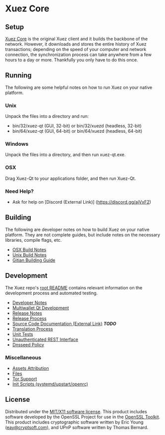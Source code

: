Xuez Core
=====================

Setup
---------------------
[Xuez Core](http://github.com/xuez/xuez/releases) is the original Xuez client and it builds the backbone of the network. However, it downloads and stores the entire history of Xuez transactions; depending on the speed of your computer and network connection, the synchronization process can take anywhere from a few hours to a day or more. Thankfully you only have to do this once.

Running
---------------------
The following are some helpful notes on how to run Xuez on your native platform.

### Unix

Unpack the files into a directory and run:

- bin/32/xuez-qt (GUI, 32-bit) or bin/32/xuezd (headless, 32-bit)
- bin/64/xuez-qt (GUI, 64-bit) or bin/64/xuezd (headless, 64-bit)

### Windows

Unpack the files into a directory, and then run xuez-qt.exe.

### OSX

Drag Xuez-Qt to your applications folder, and then run Xuez-Qt.

### Need Help?

* Ask for help on [Discord (External Link)] (https://discord.gg/ajVxF2)

Building
---------------------
The following are developer notes on how to build Xuez on your native platform. They are not complete guides, but include notes on the necessary libraries, compile flags, etc.

- [OSX Build Notes](build-osx.md)
- [Unix Build Notes](build-unix.md)
- [Gitian Building Guide](gitian-building.md)

Development
---------------------
The Xuez repo's [root README](https://github.com/xuez/xuez/blob/master/README.md) contains relevant information on the development process and automated testing.

- [Developer Notes](developer-notes.md)
- [Multiwallet Qt Development](multiwallet-qt.md)
- [Release Notes](release-notes.md)
- [Release Process](release-process.md)
- [Source Code Documentation (External Link)](https://dev.visucore.com/bitcoin/doxygen/) ***TODO***
- [Translation Process](translation_process.md)
- [Unit Tests](unit-tests.md)
- [Unauthenticated REST Interface](REST-interface.md)
- [Dnsseed Policy](dnsseed-policy.md)

### Miscellaneous
- [Assets Attribution](assets-attribution.md)
- [Files](files.md)
- [Tor Support](tor.md)
- [Init Scripts (systemd/upstart/openrc)](init.md)

License
---------------------
Distributed under the [MIT/X11 software license](http://www.opensource.org/licenses/mit-license.php).
This product includes software developed by the OpenSSL Project for use in the [OpenSSL Toolkit](https://www.openssl.org/). This product includes
cryptographic software written by Eric Young ([eay@cryptsoft.com](mailto:eay@cryptsoft.com)), and UPnP software written by Thomas Bernard.
